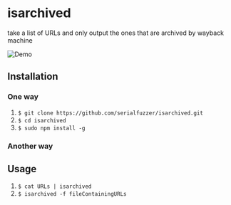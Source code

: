 

# isarchived
take a list of URLs and only output the ones that are archived by wayback machine


![Demo](https://i.ibb.co/sJ71C7H/carbon-3.png)




## Installation

### One way

1. `$ git clone https://github.com/serialfuzzer/isarchived.git`
2. `$ cd isarchived`
3. `$ sudo npm install -g`

### Another way



## Usage 
1. `$ cat URLs | isarchived`
2. `$ isarchived -f fileContainingURLs`
